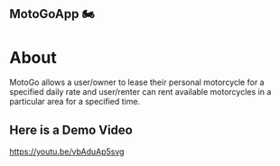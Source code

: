 ## MotoGoApp 🏍
# About
MotoGo allows a user/owner to lease their personal motorcycle for a specified daily rate and user/renter can rent available motorcycles in a particular area for a specified time. 

## Here is a Demo Video
https://youtu.be/vbAduAp5svg
